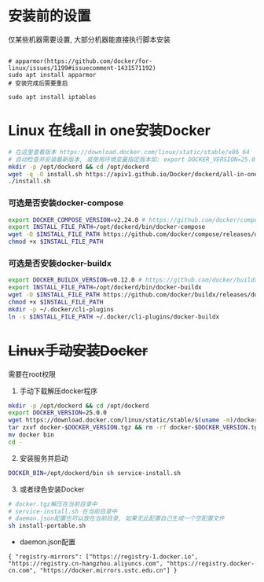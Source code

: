# 安装前的设置
仅某些机器需要设置, 大部分机器能直接执行脚本安装
```shell

# apparmor(https://github.com/docker/for-linux/issues/1199#issuecomment-1431571192)
sudo apt install apparmor
# 安装完成后需要重启

sudo apt install iptables
```

# Linux 在线all in one安装Docker
```bash
# 在这里查看版本 https://download.docker.com/linux/static/stable/x86_64
# 自动检查并安装最新版本, 或使用环境变量指定版本如: export DOCKER_VERSION=25.0.0
mkdir -p /opt/dockerd && cd /opt/dockerd
wget -q -O install.sh https://apiv1.github.io/Docker/dockerd/all-in-one.sh && chmod +x install.sh
./install.sh
```

### 可选是否安装docker-compose
```bash
export DOCKER_COMPOSE_VERSION=v2.24.0 # https://github.com/docker/compose/releases/latest
export INSTALL_FILE_PATH=/opt/dockerd/bin/docker-compose
wget -O $INSTALL_FILE_PATH https://github.com/docker/compose/releases/download/$DOCKER_COMPOSE_VERSION/docker-compose-linux-$(uname -m)
chmod +x $INSTALL_FILE_PATH
```

### 可选是否安装docker-buildx
```bash
export DOCKER_BUILDX_VERSION=v0.12.0 # https://github.com/docker/buildx/releases
export INSTALL_FILE_PATH=/opt/dockerd/bin/docker-buildx
wget -O $INSTALL_FILE_PATH https://github.com/docker/buildx/releases/download/$DOCKER_BUILDX_VERSION/buildx-$DOCKER_BUILDX_VERSION.linux-$(uname -m)
chmod +x $INSTALL_FILE_PATH
mkdir -p ~/.docker/cli-plugins
ln -s $INSTALL_FILE_PATH ~/.docker/cli-plugins/docker-buildx
```

# ~~Linux手动安装Docker~~

需要在root权限

1. 手动下载解压docker程序
```bash
mkdir -p /opt/dockerd && cd /opt/dockerd
export DOCKER_VERSION=25.0.0
wget https://download.docker.com/linux/static/stable/$(uname -m)/docker-$DOCKER_VERSION.tgz
tar zxvf docker-$DOCKER_VERSION.tgz && rm -rf docker-$DOCKER_VERSION.tgz
mv docker bin
cd -
```

2. 安装服务并启动
```bash
DOCKER_BIN=/opt/dockerd/bin sh service-install.sh
```

3. 或者绿色安装Docker
```bash
# docker.tgz解压在当前目录中
# service-install.sh 在当前目录中
# daemon.json配置也可以放在当前目录, 如果无此配置自己生成一个空配置文件
sh install-portable.sh
```

* daemon.json配置
```
{ "registry-mirrors": ["https://registry-1.docker.io", "https://registry.cn-hangzhou.aliyuncs.com", "https://registry.docker-cn.com", "https://docker.mirrors.ustc.edu.cn"] }
```